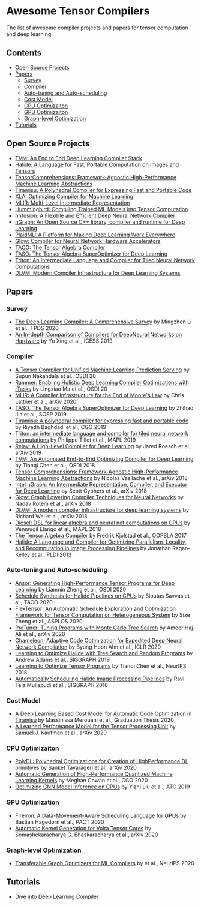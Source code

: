 # Awesome Tensor Compilers

The list of awesome compiler projects and papers for tensor computation and deep learning. 

## Contents
- [Open Source Projects](#open-source-projects)
- [Papers](#papers)
  - [Survey](#survey)
  - [Compiler](#compiler)
  - [Auto-tuning and Auto-scheduling](#auto-tuning-and-auto-scheduling)
  - [Cost Model](#cost-model)
  - [CPU Optimizaiton](#cpu-optimizaiton)
  - [GPU Optimizaiton](#gpu-optimization)
  - [Graph-level Optimization](#graph-level-optimization)
- [Tutorials](#tutorials)

## Open Source Projects

- [TVM:  An End to End Deep Learning Compiler Stack ](https://tvm.apache.org/)
- [Halide: A Language for Fast, Portable Computation on Images and Tensors](https://halide-lang.org/)
- [TensorComprehensions: Framework-Agnostic High-Performance Machine Learning Abstractions](https://facebookresearch.github.io/TensorComprehensions/)
- [Tiramisu: A Polyhedral Compiler for Expressing Fast and Portable Code](http://tiramisu-compiler.org/)
- [XLA: Optimizing Compiler for Machine Learning](https://www.tensorflow.org/xla)
- [MLIR: Multi-Level Intermediate Representation](https://mlir.llvm.org/)
- [Hummingbird: Compiling Trained ML Models into Tensor Computation](https://github.com/microsoft/hummingbird)
- [nnfusion: A Flexible and Efficient Deep Neural Network Compiler](https://github.com/microsoft/nnfusion)
- [nGraph: An Open Source C++ library, compiler and runtime for Deep Learning](https://www.ngraph.ai/)
- [PlaidML: A Platform for Making Deep Learning Work Everywhere](https://www.intel.com/content/www/us/en/artificial-intelligence/plaidml.html)
- [Glow: Compiler for Neural Network Hardware Accelerators](https://github.com/pytorch/glow)
- [TACO: The Tensor Algebra Compiler](http://tensor-compiler.org/)
- [TASO: The Tensor Algebra SuperOptimizer for Deep Learning](https://github.com/jiazhihao/TASO)
- [Triton: An Intermediate Language and Compiler for Tiled Neural Network Computations](https://github.com/ptillet/triton)
- [DLVM: Modern Compiler Infrastructure for Deep Learning Systems](https://dlvm-team.github.io/)

## Papers

### Survey
- [The Deep Learning Compiler: A Comprehensive Survey](https://arxiv.org/pdf/2002.03794.pdf) by Mingzhen Li et al., TPDS 2020
- [An In-depth Comparison of Compilers for DeepNeural Networks on Hardware](https://ieeexplore.ieee.org/stamp/stamp.jsp?arnumber=8782480&casa_token=mzwyH78qqnoAAAAA:CrQHJ9e4ToeRw7hvB90cCHU3QVzPshRju---blvfOJvJwRvy0gfpvrrooayO1wGDUOh1Evw2LMI) by Yu Xing et al., ICESS 2019

### Compiler
- [A Tensor Compiler for Unified Machine Learning Prediction Serving](https://www.usenix.org/conference/osdi20/presentation/nakandala) by Supun Nakandala et al., OSDI 20
- [Rammer: Enabling Holistic Deep Learning Compiler Optimizations with rTasks](https://www.usenix.org/conference/osdi20/presentation/ma) by Lingxiao Ma et al., OSDI 20
- [MLIR: A Compiler Infrastructure for the End of Moore's Law](https://arxiv.org/abs/2002.11054) by Chris Lattner et al., arXiv 2020
- [TASO: The Tensor Algebra SuperOptimizer for Deep Learning](https://dl.acm.org/doi/pdf/10.1145/3341301.3359630?casa_token=dYBNBVyhmV0AAAAA:zD-feoFh6susJzp9mE6KKsffaV94Ec-LJxJL-GQoA_16mTjXtYL3q0Xqiuh5jdD5PAuhyHH1lPWkGQ) by Zhihao Jia et al., SOSP 2019
- [Tiramisu: A polyhedral compiler for expressing fast and portable code](https://arxiv.org/abs/1804.10694) by Riyadh Baghdadi et al., CGO 2019
- [Triton: an intermediate language and compiler for tiled neural network computations](https://dl.acm.org/doi/pdf/10.1145/3315508.3329973?casa_token=w0MaltEBfKYAAAAA:X27ScRTBiDR3WfL1VKTuU34wXJhr0r4H32JEcFe-DkmkJogCDG9dG7Tvp45sR9aB5tUKwky_hE25xg) by Philippe Tillet et al., MAPL 2019
- [Relay: A High-Level Compiler for Deep Learning](https://arxiv.org/pdf/1904.08368.pdf) by Jared Roesch et al., arXiv 2019
- [TVM: An Automated End-to-End Optimizing Compiler for Deep Learning](https://www.usenix.org/conference/osdi18/presentation/chen) by Tianqi Chen et al., OSDI 2018
- [Tensor Comprehensions: Framework-Agnostic High-Performance Machine Learning Abstractions](https://arxiv.org/abs/1802.04730) by Nicolas Vasilache et al., arXiv 2018
- [Intel nGraph: An Intermediate Representation, Compiler, and Executor for Deep Learning](https://arxiv.org/abs/1801.08058) by Scott Cyphers et al., arXiv 2018
- [Glow: Graph Lowering Compiler Techniques for Neural Networks](https://arxiv.org/abs/1805.00907) by Nadav Rotem et al., arXiv 2018
- [DLVM: A modern compiler infrastructure for deep learning systems](https://arxiv.org/pdf/1711.03016.pdf) by Richard Wei et al., arXiv 2018
- [Diesel: DSL for linear algebra and neural net computations on GPUs](https://dl.acm.org/doi/pdf/10.1145/3211346.3211354) by Venmugil Elango et al., MAPL 2018
- [The Tensor Algebra Compiler](https://dl.acm.org/doi/pdf/10.1145/3133901) by Fredrik Kjolstad et al., OOPSLA 2017
- [Halide: A Language and Compiler for Optimizing Parallelism, Locality, and Recomputation in Image Processing Pipelines](http://people.csail.mit.edu/jrk/halide-pldi13.pdf) by Jonathan Ragan-Kelley et al., PLDI 2013


### Auto-tuning and Auto-scheduling

- [Ansor: Generating High-Performance Tensor Programs for Deep Learning](https://arxiv.org/abs/2006.06762) by Lianmin Zheng et al., OSDI 2020
- [Schedule Synthesis for Halide Pipelines on GPUs](https://dl.acm.org/doi/fullHtml/10.1145/3406117) by Sioutas Savvas et al., TACO 2020
- [FlexTensor: An Automatic Schedule Exploration and Optimization Framework for Tensor Computation on Heterogeneous System](https://dl.acm.org/doi/pdf/10.1145/3373376.3378508?casa_token=2mWk5Qp3Ll8AAAAA:67phDw6-xWqKmo9A2EMXhVwl8KhHOGU_MeYc0sGiORNtNQTP_IDYmTW1gFtapsPuV48i1U5FRmRNfg) by Size Zheng et al., ASPLOS 2020
- [ProTuner: Tuning Programs with Monte Carlo Tree Search](https://arxiv.org/abs/2005.13685) by Ameer Haj-Ali et al., arXiv 2020
- [Chameleon: Adaptive Code Optimization for Expedited Deep Neural Network Compilation](https://openreview.net/forum?id=rygG4AVFvH) by Byung Hoon Ahn et al., ICLR 2020
- [Learning to Optimize Halide with Tree Search and Random Programs](https://halide-lang.org/papers/autoscheduler2019.html) by Andrew Adams et al., SIGGRAPH 2019
- [Learning to Optimize Tensor Programs](https://arxiv.org/abs/1805.08166) by Tianqi Chen et al., NeurIPS 2018
- [Automatically Scheduling Halide Image Processing Pipelines](http://graphics.cs.cmu.edu/projects/halidesched/) by Ravi Teja Mullapudi et al., SIGGRAPH 2016

### Cost Model
- [A Deep Learning Based Cost Model for Automatic Code Optimization in Tiramisu](https://www.researchgate.net/profile/Massinissa_Merouani/publication/344948008_A_Deep_Learning_Based_Cost_Model_for_Automatic_Code_Optimization_in_Tiramisu/links/5f9a79b2458515b7cfa73e8d/A-Deep-Learning-Based-Cost-Model-for-Automatic-Code-Optimization-in-Tiramisu.pdf) by Massinissa Merouani et al., Graduation Thesis 2020
- [A Learned Performance Model for the Tensor Processing Unit](https://arxiv.org/pdf/2008.01040.pdf) by Samuel J. Kaufman et al., arXiv 2020

### CPU Optimizaiton
- [PolyDL: Polyhedral Optimizations for Creation of HighPerformance DL primitives](https://arxiv.org/pdf/2006.02230.pdf) by Sanket Tavarageri et al., arXiv 2020
- [Automatic Generation of High-Performance Quantized Machine Learning Kernels](https://www.cs.utexas.edu/~bornholt/papers/quantized-cgo20.pdf) by Meghan Cowan et al., CGO 2020
- [Optimizing CNN Model Inference on CPUs](https://www.usenix.org/system/files/atc19-liu-yizhi.pdf) by Yizhi Liu et al., ATC 2019

### GPU Optimization
- [Fireiron: A Data-Movement-Aware Scheduling Language for GPUs](https://dl.acm.org/doi/pdf/10.1145/3410463.3414632?casa_token=jQw5p7cYSOAAAAAA:Re5S2oGp3_ld1L4tyjoSPoJ8H26oLaGbsM8taHXW1majFMR7so2Gl_eN-RQNU21Sfm0Cf3rnHuqAJw) by Bastian Hagedorn et al., PACT 2020
- [Automatic Kernel Generation for Volta Tensor Cores](https://arxiv.org/abs/2006.12645) by Somashekaracharya G. Bhaskaracharya et al., arXiv 2020

### Graph-level Optimization
- [Transferable Graph Optimizers for ML Compilers](https://proceedings.neurips.cc/paper/2020/file/9f29450d2eb58feb555078bdefe28aa5-Paper.pdf) by et al., NeurIPS 2020

## Tutorials
- [Dive into Deep Learning Compiler](https://tvm.d2l.ai/)
